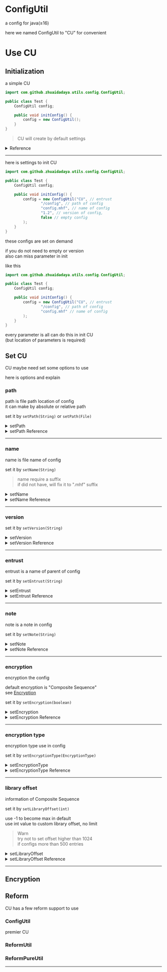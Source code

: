 # ConfigUtil

a config for java(≥16)

here we named ConfigUtil to "CU" for convenient

# Use CU

## Initialization

a simple CU

```java
import com.github.zhuaidadaya.utils.config.ConfigUtil;

public class Test {
    ConfigUtil config;

    public void initConfig() {
        config = new ConfigUtil();
    }
}
```

> CU will create by default settings

<details>
<summary>Reference 
</summary>

```java

public class ConfigUtil {
    public ConfigUtil() {
        defaultUtilConfigs();
        readConfig(true);
    }

    public void defaultUtilConfigs() {
        addUtilConfig("path", System.getProperty("user.dir"));
        addUtilConfig("name", "config.mhf");
        addUtilConfig("version", "1.2");
        addUtilConfig("autoWrite", true);
        addUtilConfig("inseparableLevel", 3);
        addUtilConfig("encryptionHead", false);
        addUtilConfig("encryption", false);
    }
}

```

</details>

<hr>

here is settings to init CU

```java
import com.github.zhuaidadaya.utils.config.ConfigUtil;

public class Test {
    ConfigUtil config;

    public void initConfig() {
        config = new ConfigUtil("CU", // entrust
                "/config", // path of config
                "config.mhf", // name of config
                "1.2", // version of config,
                false // empty config
        );
    }
}
```

these configs are set on demand

if you do not need to empty or version<br>
also can miss parameter in init<br>

like this

```java
import com.github.zhuaidadaya.utils.config.ConfigUtil;

public class Test {
    ConfigUtil config;

    public void initConfig() {
        config = new ConfigUtil("CU", // entrust
                "/config", // path of config
                "config.mhf" // name of config
        );
    }
}
```

every parameter is all can do this in init CU<br>
(but location of parameters is required)

## Set CU

CU maybe need set some options to use

here is options and explain

### path
path is file path location of config<br>
it can make by absolute or relative path

set it by ``` setPath(String) ``` or ``` setPath(File) ``` 

<details>
<summary>setPath</summary>

```java
import com.github.zhuaidadaya.utils.config.ConfigUtil;

public class Test {
    ConfigUtil config;

    public void initConfig() {
        config = new ConfigUtil();

        config.setPath("/config");
    }
}
```

</details>

<details>
<summary>setPath Reference </summary>

```java


public class ConfigUtil {
    public ConfigUtil setPath(String path) {
        addUtilConfig("path", path);
        return this;
    }

    public ConfigUtil setPath(File path) {
        return setPath(path.getPath());
    }
}
```

</details>

<hr>

### name
name is file name of config<br>

set it by ``` setName(String) ```

> name require a suffix <br>
> if did not have, will fix it to ".mhf" suffix

<details>
<summary>setName</summary>

```java
import com.github.zhuaidadaya.utils.config.ConfigUtil;

public class Test {
    ConfigUtil config;

    public void initConfig() {
        config = new ConfigUtil();

        config.setName("config.mhf");
    }
}
```

</details>

<details>
<summary>setName Reference </summary>

```java


public class ConfigUtil {
    public ConfigUtil setName(String name) {
        try {
            name.substring(name.indexOf("."), name.indexOf(".") + 1);
            addUtilConfig("name", name);
        } catch (Exception e) {
            addUtilConfig("name", name + (String.valueOf(name.charAt(name.length() - 1)).equals(".") ? "mhf" : ".mhf"));
        }
        return this;
    }
}
```

</details>

<hr>

### version
set it by ``` setVersion(String) ```

<details>
<summary>setVersion</summary>

```java
import com.github.zhuaidadaya.utils.config.ConfigUtil;

public class Test {
    ConfigUtil config;

    public void initConfig() {
        config = new ConfigUtil();

        config.setVersion("1.2");
    }
}
```

</details>

<details>
<summary>setVersion Reference </summary>

```java


public class ConfigUtil {
    public ConfigUtil setVersion(String version) {
        addUtilConfig("version", version);
        return this;
    }
}
```

</details>

<hr>

### entrust
entrust is a name of parent of config

set it by ``` setEntrust(String) ```

<details>
<summary>setEntrust</summary>

```java
import com.github.zhuaidadaya.utils.config.ConfigUtil;

public class Test {
    ConfigUtil config;

    public void initConfig() {
        config = new ConfigUtil();

        config.setEntrust("1.2");
    }
}
```

</details>

<details>
<summary>setEntrust Reference </summary>

```java


public class ConfigUtil {
    public ConfigUtil setEntrust(String entrust) {
        addUtilConfig("entrust", entrust);
        logger = LogManager.getLogger("ConfigUtil-" + entrust);
        return this;
    }
}
```

</details>

<hr>

### note
note is a note in config

set it by ``` setNote(String) ```

<details>
<summary>setNote</summary>

```java
import com.github.zhuaidadaya.utils.config.ConfigUtil;

public class Test {
    ConfigUtil config;

    public void initConfig() {
        config = new ConfigUtil();

        config.setNote("""
                This is a Example Note
                It can Wrap Lines
                to Note the Config
                """);
    }
}
```

</details>

<details>
<summary>setNote Reference </summary>

```java


public class ConfigUtil {
    public ConfigUtil setNote(String note) {
        addUtilConfig("note", note);
        return this;
    }
}
```

</details>

<hr>

### encryption
encryption the config

default encryption is "Composite Sequence"<br>
see [Encryption](#Encryption)

set it by ``` setEncryption(boolean) ```

<details>
<summary>setEncryption</summary>

```java
import com.github.zhuaidadaya.utils.config.ConfigUtil;

public class Test {
    ConfigUtil config;

    public void initConfig() {
        config = new ConfigUtil();

        config.setEncryption(true);
    }
}
```

</details>

<details>
<summary>setEncryption Reference </summary>

```java


public class ConfigUtil {
    public ConfigUtil setEncryption(boolean encryption) {
        addUtilConfig("encryption", encryption);
        if(getUtilBoolean("autoWrite")) {
            try {
                writeConfig();
            } catch (Exception e) {

            }
        }
        return this;
    }
}
```

</details>

<hr>

### encryption type
encryption type use in config

set it by ``` setEncryptionType(EncryptionType) ```

<details>
<summary>setEncryptionType</summary>

```java
import com.github.zhuaidadaya.utils.config.ConfigUtil;
import com.github.zhuaidadaya.utils.config.EncryptionType;

public class Test {
    ConfigUtil config;

    public void initConfig() {
        config = new ConfigUtil();

        config.setEncryptionType(EncryptionType.COMPOSITE_SEQUENCE);
    }
}
```

</details>

<details>
<summary>setEncryptionType Reference </summary>

```java


public class ConfigUtil {
    public ConfigUtil setEncryptionType(EncryptionType type) {
        this.encryptionType = type;
        return this;
    }
}
```

</details>

<hr>

### library offset
information of Composite Sequence

set it by ``` setLibraryOffset(int) ```

use -1 to become max in default<br>
use int value to custom library offset, no limit

> Warn <br>
> try not to set offset higher than 1024<br>
> if configs more than 500 entries

<details>
<summary>setLibraryOffset</summary>

```java
import com.github.zhuaidadaya.utils.config.ConfigUtil;

public class Test {
    ConfigUtil config;

    public void initConfig() {
        config = new ConfigUtil();

        config.setLibraryOffset(50);
    }
}
```

</details>

<details>
<summary>setLibraryOffset Reference </summary>

```java


public class ConfigUtil {
    public ConfigUtil setLibraryOffset(int offset) {
        if(offset != - 1)
            this.libraryOffset = Math.max(1, offset);
        else
            this.libraryOffset = 1024;
        return this;
    }
}
```

</details>

<hr>



## Encryption




## Reform

CU has a few reform support to use

### ConfigUtil

premier CU

### ReformUtil

### ReformPureUtil

<hr>